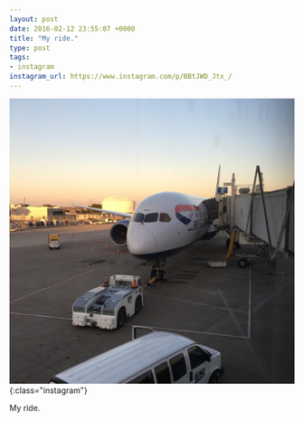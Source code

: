 ```yaml
---
layout: post
date: 2016-02-12 23:55:07 +0000
title: "My ride."
type: post
tags:
- instagram
instagram_url: https://www.instagram.com/p/BBtJWD_Jtx_/
---
```


![Instagram - BBtJWD_Jtx_](/img/BBtJWD_Jtx_.jpg){:class="instagram"}

My ride.
